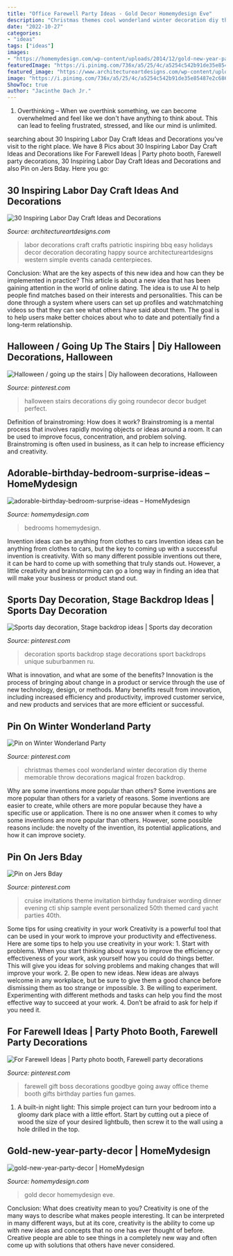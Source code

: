 ```yaml
---
title: "Office Farewell Party Ideas - Gold Decor Homemydesign Eve"
description: "Christmas themes cool wonderland winter decoration diy theme memorable throw decorations magical frozen backdrop"
date: "2022-10-27"
categories:
- "ideas"
tags: ["ideas"]
images:
- "https://homemydesign.com/wp-content/uploads/2014/12/gold-new-year-party-decor.jpg"
featuredImage: "https://i.pinimg.com/736x/a5/25/4c/a5254c542b91de35e85487e2c6863f8c--frozen-theme-frozen-party.jpg"
featured_image: "https://www.architectureartdesigns.com/wp-content/uploads/2013/08/941.jpg"
image: "https://i.pinimg.com/736x/a5/25/4c/a5254c542b91de35e85487e2c6863f8c--frozen-theme-frozen-party.jpg"
ShowToc: true
author: "Jacinthe Dach Jr."
---
```



1) Overthinking – When we overthink something, we can become overwhelmed and feel like we don't have anything to think about. This can lead to feeling frustrated, stressed, and like our mind is unlimited.

	

		
searching about 30 Inspiring Labor Day Craft Ideas and Decorations you've visit to the right place. We have 8 Pics about 30 Inspiring Labor Day Craft Ideas and Decorations like For Farewell Ideas | Party photo booth, Farewell party decorations, 30 Inspiring Labor Day Craft Ideas and Decorations and also Pin on Jers Bday. Here you go:
		
    
## 30 Inspiring Labor Day Craft Ideas And Decorations

<img loading=lazy src="https://www.architectureartdesigns.com/wp-content/uploads/2013/08/941.jpg" onerror="this.onerror=null;this.src='https://tse3.mm.bing.net/th?id=OIP.D7dfX3o-UgVu3n-LSzIBQwDMEy&amp;pid=15.1';" alt="30 Inspiring Labor Day Craft Ideas and Decorations">

_Source: architectureartdesigns.com_

>labor decorations craft crafts patriotic inspiring bbq easy holidays decor decoration decorating happy source architectureartdesigns western simple events canada centerpieces. 

	

Conclusion: What are the key aspects of this new idea and how can they be implemented in practice?
This article is about a new idea that has been gaining attention in the world of online dating. The idea is to use AI to help people find matches based on their interests and personalities. This can be done through a system where users can set up profiles and watchmatching videos so that they can see what others have said about them. The goal is to help users make better choices about who to date and potentially find a long-term relationship.

    
## Halloween / Going Up The Stairs | Diy Halloween Decorations, Halloween

<img loading=lazy src="https://i.pinimg.com/736x/7c/7d/cb/7c7dcb1e591b1459048cdf73eaf2a52a--stairs-thanksgiving.jpg" onerror="this.onerror=null;this.src='https://tse4.mm.bing.net/th?id=OIP.jFrre5Qje2pPzGWl84Ux3AHaJ3&amp;pid=15.1';" alt="Halloween / going up the stairs | Diy halloween decorations, Halloween">

_Source: pinterest.com_

>halloween stairs decorations diy going roundecor decor budget perfect. 

	

Definition of brainstroming: How does it work?
Brainstroming is a mental process that involves rapidly moving objects or ideas around a room. It can be used to improve focus, concentration, and problem solving. Brainstroming is often used in business, as it can help to increase efficiency and creativity.

    
## Adorable-birthday-bedroom-surprise-ideas – HomeMydesign

<img loading=lazy src="https://homemydesign.com/wp-content/uploads/2020/06/adorable-birthday-bedroom-surprise-ideas-248x300.jpg" onerror="this.onerror=null;this.src='https://tse1.mm.bing.net/th?id=OIP.EZkBo1QuJYnCDU_Ars6YUQAAAA&amp;pid=15.1';" alt="adorable-birthday-bedroom-surprise-ideas – HomeMydesign">

_Source: homemydesign.com_

>bedrooms homemydesign. 

	

Invention ideas can be anything from clothes to cars
Invention ideas can be anything from clothes to cars, but the key to coming up with a successful invention is creativity. With so many different possible inventions out there, it can be hard to come up with something that truly stands out. However, a little creativity and brainstorming can go a long way in finding an idea that will make your business or product stand out.

    
## Sports Day Decoration, Stage Backdrop Ideas | Sports Day Decoration

<img loading=lazy src="https://i.pinimg.com/736x/39/3b/2f/393b2f660c1eaa5bd6c79a30d92ddf54.jpg" onerror="this.onerror=null;this.src='https://tse1.mm.bing.net/th?id=OIP.pGiJNriHbUOJCCngTBtaCwHaLt&amp;pid=15.1';" alt="Sports day decoration, Stage backdrop ideas | Sports day decoration">

_Source: pinterest.com_

>decoration sports backdrop stage decorations sport backdrops unique suburbanmen ru. 

	

What is innovation, and what are some of the benefits?
Innovation is the process of bringing about change in a product or service through the use of new technology, design, or methods. Many benefits result from innovation, including increased efficiency and productivity, improved customer service, and new products and services that are more efficient or successful.

    
## Pin On Winter Wonderland Party

<img loading=lazy src="https://i.pinimg.com/736x/a5/25/4c/a5254c542b91de35e85487e2c6863f8c--frozen-theme-frozen-party.jpg" onerror="this.onerror=null;this.src='https://tse4.mm.bing.net/th?id=OIP.vvNTWS-GESyTUb_iwwtCfwHaKR&amp;pid=15.1';" alt="Pin on Winter Wonderland Party">

_Source: pinterest.com_

>christmas themes cool wonderland winter decoration diy theme memorable throw decorations magical frozen backdrop. 

	

Why are some inventions more popular than others?
Some inventions are more popular than others for a variety of reasons. Some inventions are easier to create, while others are more popular because they have a specific use or application. There is no one answer when it comes to why some inventions are more popular than others. However, some possible reasons include: the novelty of the invention, its potential applications, and how it can improve society.

    
## Pin On Jers Bday

<img loading=lazy src="https://i.pinimg.com/736x/75/cb/e8/75cbe8e4c1155fe4342f1093560ee10a--fundraiser-event-cruise-party.jpg" onerror="this.onerror=null;this.src='https://tse2.mm.bing.net/th?id=OIP.vy5u_P1WkSsrOgl0sLcooQHaKX&amp;pid=15.1';" alt="Pin on Jers Bday">

_Source: pinterest.com_

>cruise invitations theme invitation birthday fundraiser wording dinner evening cti ship sample event personalized 50th themed card yacht parties 40th. 

	

Some tips for using creativity in your work
Creativity is a powerful tool that can be used in your work to improve your productivity and effectiveness. Here are some tips to help you use creativity in your work: 1. Start with problems. When you start thinking about ways to improve the efficiency or effectiveness of your work, ask yourself how you could do things better. This will give you ideas for solving problems and making changes that will improve your work. 2. Be open to new ideas. New ideas are always welcome in any workplace, but be sure to give them a good chance before dismissing them as too strange or impossible. 3. Be willing to experiment. Experimenting with different methods and tasks can help you find the most effective way to succeed at your work. 4. Don’t be afraid to ask for help if you need it.

    
## For Farewell Ideas | Party Photo Booth, Farewell Party Decorations

<img loading=lazy src="https://i.pinimg.com/736x/60/cf/7c/60cf7c511e534bba94dce278e0231759.jpg" onerror="this.onerror=null;this.src='https://tse1.mm.bing.net/th?id=OIP.jcyzm3r8NOQu121MUTSG6wHaJ3&amp;pid=15.1';" alt="For Farewell Ideas | Party photo booth, Farewell party decorations">

_Source: pinterest.com_

>farewell gift boss decorations goodbye going away office theme booth gifts birthday parties fun games. 

	

1. A built-in night light: This simple project can turn your bedroom into a gloomy dark place with a little effort. Start by cutting out a piece of wood the size of your desired lightbulb, then screw it to the wall using a hole drilled in the top.

    
## Gold-new-year-party-decor | HomeMydesign

<img loading=lazy src="https://homemydesign.com/wp-content/uploads/2014/12/gold-new-year-party-decor.jpg" onerror="this.onerror=null;this.src='https://tse1.mm.bing.net/th?id=OIP.wtkxnxxalpEnJKuCNiB5EgHaPE&amp;pid=15.1';" alt="gold-new-year-party-decor | HomeMydesign">

_Source: homemydesign.com_

>gold decor homemydesign eve. 

	

Conclusion: What does creativity mean to you?
Creativity is one of the many ways to describe what makes people interesting. It can be interpreted in many different ways, but at its core, creativity is the ability to come up with new ideas and concepts that no one has ever thought of before. Creative people are able to see things in a completely new way and often come up with solutions that others have never considered.

